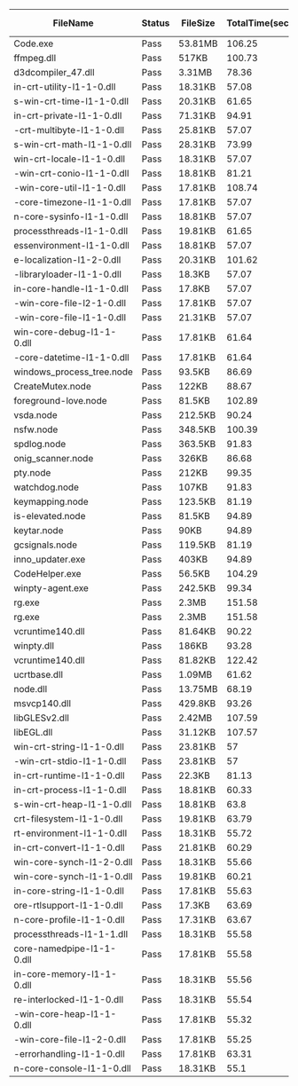  | FileName                  | Status | FileSize | TotalTime(sec) | Upload(sec) | Submit(sec) | SignWait(sec) | Retry Count | 
 |---------------------------|--------|----------|----------------|-------------|-------------|---------------|-------------|
 | Code.exe                  | Pass   | 53.81MB  | 106.25         | 5.07        | 37.04       | 63.12         | 0           | 
 | ffmpeg.dll                | Pass   | 517KB    | 100.73         | 1.84        | 37.14       | 58.48         | 0           | 
 | d3dcompiler_47.dll        | Pass   | 3.31MB   | 78.36          | 2.2         | 37.14       | 36.37         | 0           | 
 | in-crt-utility-l1-1-0.dll | Pass   | 18.31KB  | 57.08          | 1.36        | 37.15       | 15.15         | 0           | 
 | s-win-crt-time-l1-1-0.dll | Pass   | 20.31KB  | 61.65          | 1.54        | 37.19       | 19.73         | 0           | 
 | in-crt-private-l1-1-0.dll | Pass   | 71.31KB  | 94.91          | 1.5         | 37.26       | 52.99         | 0           | 
 | -crt-multibyte-l1-1-0.dll | Pass   | 25.81KB  | 57.07          | 1.42        | 37.19       | 15.15         | 0           | 
 | s-win-crt-math-l1-1-0.dll | Pass   | 28.31KB  | 73.99          | 1.34        | 37.23       | 32.07         | 0           | 
 | win-crt-locale-l1-1-0.dll | Pass   | 18.31KB  | 57.07          | 1.36        | 37.24       | 15.15         | 0           | 
 | -win-crt-conio-l1-1-0.dll | Pass   | 18.81KB  | 81.21          | 1.35        | 37.15       | 39.29         | 0           | 
 | -win-core-util-l1-1-0.dll | Pass   | 17.81KB  | 108.74         | 1.49        | 37.21       | 66.82         | 0           | 
 | -core-timezone-l1-1-0.dll | Pass   | 17.81KB  | 57.07          | 1.31        | 37.13       | 15.15         | 0           | 
 | n-core-sysinfo-l1-1-0.dll | Pass   | 18.81KB  | 57.07          | 1.44        | 37.14       | 15.15         | 0           | 
 | processthreads-l1-1-0.dll | Pass   | 19.81KB  | 61.65          | 1.43        | 37.16       | 19.73         | 0           | 
 | essenvironment-l1-1-0.dll | Pass   | 18.81KB  | 57.07          | 1.45        | 36.31       | 15.15         | 0           | 
 | e-localization-l1-2-0.dll | Pass   | 20.31KB  | 101.62         | 1.47        | 35.39       | 59.7          | 0           | 
 | -libraryloader-l1-1-0.dll | Pass   | 18.3KB   | 57.07          | 1.75        | 34.4        | 15.15         | 0           | 
 | in-core-handle-l1-1-0.dll | Pass   | 17.8KB   | 57.07          | 1.83        | 33.42       | 15.15         | 0           | 
 | -win-core-file-l2-1-0.dll | Pass   | 17.81KB  | 57.07          | 1.97        | 32.29       | 15.15         | 0           | 
 | -win-core-file-l1-1-0.dll | Pass   | 21.31KB  | 57.07          | 1.82        | 31.39       | 15.15         | 0           | 
 | win-core-debug-l1-1-0.dll | Pass   | 17.81KB  | 61.64          | 2.17        | 30.4        | 19.73         | 0           | 
 | -core-datetime-l1-1-0.dll | Pass   | 17.81KB  | 61.64          | 2.14        | 29.39       | 19.73         | 0           | 
 | windows_process_tree.node | Pass   | 93.5KB   | 86.69          | 2.04        | 28.39       | 44.77         | 0           | 
 | CreateMutex.node          | Pass   | 122KB    | 88.67          | 2.07        | 27.4        | 46.75         | 0           | 
 | foreground-love.node      | Pass   | 81.5KB   | 102.89         | 2.04        | 26.33       | 60.98         | 0           | 
 | vsda.node                 | Pass   | 212.5KB  | 90.24          | 2.39        | 25.34       | 48.33         | 0           | 
 | nsfw.node                 | Pass   | 348.5KB  | 100.39         | 2.28        | 24.33       | 58.48         | 0           | 
 | spdlog.node               | Pass   | 363.5KB  | 91.83          | 2.74        | 23.34       | 49.92         | 0           | 
 | onig_scanner.node         | Pass   | 326KB    | 86.68          | 2.67        | 22.33       | 44.77         | 0           | 
 | pty.node                  | Pass   | 212KB    | 99.35          | 2.35        | 21.34       | 57.45         | 0           | 
 | watchdog.node             | Pass   | 107KB    | 91.83          | 2.97        | 20.32       | 49.92         | 0           | 
 | keymapping.node           | Pass   | 123.5KB  | 81.19          | 2.73        | 19.35       | 39.29         | 0           | 
 | is-elevated.node          | Pass   | 81.5KB   | 94.89          | 2           | 18.3        | 52.99         | 0           | 
 | keytar.node               | Pass   | 90KB     | 94.89          | 2.36        | 17.34       | 52.99         | 0           | 
 | gcsignals.node            | Pass   | 119.5KB  | 81.19          | 2.36        | 16.36       | 39.29         | 0           | 
 | inno_updater.exe          | Pass   | 403KB    | 94.89          | 2.89        | 15.31       | 52.99         | 0           | 
 | CodeHelper.exe            | Pass   | 56.5KB   | 104.29         | 2.59        | 14.34       | 62.39         | 0           | 
 | winpty-agent.exe          | Pass   | 242.5KB  | 99.34          | 3.16        | 13.32       | 57.45         | 0           | 
 | rg.exe                    | Pass   | 2.3MB    | 151.58         | 3.54        | 12.36       | 109.68        | 0           | 
 | rg.exe                    | Pass   | 2.3MB    | 151.58         | 3.54        | 12.36       | 109.68        | 0           | 
 | vcruntime140.dll          | Pass   | 81.64KB  | 90.22          | 2.89        | 11.46       | 48.33         | 0           | 
 | winpty.dll                | Pass   | 186KB    | 93.28          | 3.01        | 10.4        | 51.38         | 0           | 
 | vcruntime140.dll          | Pass   | 81.82KB  | 122.42         | 2.74        | 9.35        | 80.53         | 0           | 
 | ucrtbase.dll              | Pass   | 1.09MB   | 61.62          | 3.56        | 8.36        | 19.73         | 0           | 
 | node.dll                  | Pass   | 13.75MB  | 68.19          | 4.25        | 7.38        | 26.3          | 0           | 
 | msvcp140.dll              | Pass   | 429.8KB  | 93.26          | 2.68        | 6.33        | 51.38         | 0           | 
 | libGLESv2.dll             | Pass   | 2.42MB   | 107.59         | 3.88        | 5.32        | 65.72         | 0           | 
 | libEGL.dll                | Pass   | 31.12KB  | 107.57         | 2.97        | 4.34        | 65.72         | 0           | 
 | win-crt-string-l1-1-0.dll | Pass   | 23.81KB  | 57             | 2.75        | 3.31        | 15.15         | 0           | 
 | -win-crt-stdio-l1-1-0.dll | Pass   | 23.81KB  | 57             | 2.93        | 2.34        | 15.15         | 0           | 
 | in-crt-runtime-l1-1-0.dll | Pass   | 22.3KB   | 81.13          | 3.09        | 1.34        | 39.29         | 0           | 
 | in-crt-process-l1-1-0.dll | Pass   | 18.81KB  | 60.33          | 1.77        | 0.19        | 19.73         | 0           | 
 | s-win-crt-heap-l1-1-0.dll | Pass   | 18.81KB  | 63.8           | 2.01        | 0.2         | 23.22         | 0           | 
 | crt-filesystem-l1-1-0.dll | Pass   | 19.81KB  | 63.79          | 1.91        | 0.21        | 23.22         | 0           | 
 | rt-environment-l1-1-0.dll | Pass   | 18.31KB  | 55.72          | 2.04        | 0.2         | 15.15         | 0           | 
 | in-crt-convert-l1-1-0.dll | Pass   | 21.81KB  | 60.29          | 1.72        | 0.25        | 19.73         | 0           | 
 | win-core-synch-l1-2-0.dll | Pass   | 18.31KB  | 55.66          | 1.97        | 0.19        | 15.15         | 0           | 
 | win-core-synch-l1-1-0.dll | Pass   | 19.81KB  | 60.21          | 1.97        | 0.23        | 19.73         | 0           | 
 | in-core-string-l1-1-0.dll | Pass   | 17.81KB  | 55.63          | 2.23        | 0.28        | 15.15         | 0           | 
 | ore-rtlsupport-l1-1-0.dll | Pass   | 17.3KB   | 63.69          | 2.1         | 0.17        | 23.22         | 0           | 
 | n-core-profile-l1-1-0.dll | Pass   | 17.31KB  | 63.67          | 2.06        | 0.45        | 23.22         | 0           | 
 | processthreads-l1-1-1.dll | Pass   | 18.31KB  | 55.58          | 2.22        | 0.16        | 15.15         | 0           | 
 | core-namedpipe-l1-1-0.dll | Pass   | 17.81KB  | 55.58          | 2.17        | 0.23        | 15.15         | 0           | 
 | in-core-memory-l1-1-0.dll | Pass   | 18.31KB  | 55.56          | 2.24        | 0.15        | 15.15         | 0           | 
 | re-interlocked-l1-1-0.dll | Pass   | 18.31KB  | 55.54          | 2.23        | 0.17        | 15.15         | 0           | 
 | -win-core-heap-l1-1-0.dll | Pass   | 17.81KB  | 55.32          | 2.06        | 0.28        | 15.15         | 0           | 
 | -win-core-file-l1-2-0.dll | Pass   | 17.81KB  | 55.25          | 2.01        | 0.25        | 15.15         | 0           | 
 | -errorhandling-l1-1-0.dll | Pass   | 17.81KB  | 63.31          | 1.92        | 0.19        | 23.22         | 0           | 
 | n-core-console-l1-1-0.dll | Pass   | 18.31KB  | 55.1           | 1.93        | 0.18        | 15.15         | 0           | 
